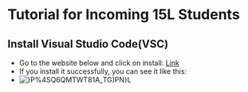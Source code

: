 # Tutorial for Incoming 15L Students
## Install Visual Studio Code(VSC)
- Go to the website below and click on install:
  [Link](https://code.visualstudio.com/)
- If you install it successfully, you can see it like this:
- ![}P%4SQ6QMTWT81A_TG)PN}L](https://user-images.githubusercontent.com/59184714/162254669-e0283d73-99e3-4c64-8098-b3a70cbc5038.png)




